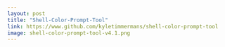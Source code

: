 ```yaml
---
layout: post
title: "Shell-Color-Prompt-Tool"
link: https://www.github.com/kyletimmermans/shell-color-prompt-tool
image: shell-color-prompt-tool-v4.1.png
---
```

